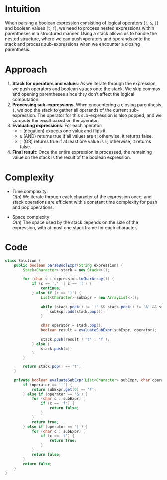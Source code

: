 # Intuition
When parsing a boolean expression consisting of logical operators (`!`, `&`, `|`) and boolean values (`t`, `f`), we need to process nested expressions within parentheses in a structured manner. Using a stack allows us to handle the nested structure, where we can push operators and operands onto the stack and process sub-expressions when we encounter a closing parenthesis.

# Approach
1. **Stack for operators and values**: As we iterate through the expression, we push operators and boolean values onto the stack. We skip commas and opening parentheses since they don’t affect the logical computation.
2. **Processing sub-expressions**: When encountering a closing parenthesis `)`, we pop the stack to gather all operands of the current sub-expression. The operator for this sub-expression is also popped, and we compute the result based on the operator.
3. **Evaluating expressions**: For each operator:
   - `!` (negation) expects one value and flips it.
   - `&` (AND) returns true if all values are `t`; otherwise, it returns false.
   - `|` (OR) returns true if at least one value is `t`; otherwise, it returns false.
4. **Final result**: Once the entire expression is processed, the remaining value on the stack is the result of the boolean expression.

# Complexity
- Time complexity:  
  $O(n)$
  We iterate through each character of the expression once, and stack operations are efficient with a constant time complexity for push and pop operations.

- Space complexity:  
  $O(n)$ 
  The space used by the stack depends on the size of the expression, with at most one stack frame for each character.

# Code
```java
class Solution {
    public boolean parseBoolExpr(String expression) {
        Stack<Character> stack = new Stack<>();

        for (char c : expression.toCharArray()) {
            if (c == ',' || c == '(') {
                continue;
            } else if (c == ')') {
                List<Character> subExpr = new ArrayList<>();
                
                while (stack.peek() != '!' && stack.peek() != '&' && stack.peek() != '|') {
                    subExpr.add(stack.pop());
                }
                
                char operator = stack.pop();
                boolean result = evaluateSubExpr(subExpr, operator);
                
                stack.push(result ? 't' : 'f');
            } else {
                stack.push(c);
            }
        }

        return stack.pop() == 't';
    }

    private boolean evaluateSubExpr(List<Character> subExpr, char operator) {
        if (operator == '!') {
            return subExpr.get(0) == 'f';
        } else if (operator == '&') {
            for (char c : subExpr) {
                if (c == 'f') {
                    return false;
                }
            }
            return true;
        } else if (operator == '|') {
            for (char c : subExpr) {
                if (c == 't') {
                    return true;
                }
            }
            return false;
        }
        return false;
    }
}
```